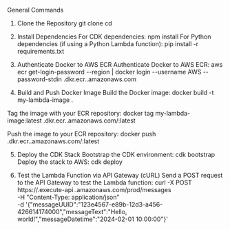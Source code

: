 General Commands

1. Clone the Repository
git clone <repository-url>
cd <project-directory>

2. Install Dependencies
For CDK dependencies:
npm install
For Python dependencies (if using a Python Lambda function):
pip install -r requirements.txt

3. Authenticate Docker to AWS ECR
Authenticate Docker to AWS ECR:
aws ecr get-login-password --region <aws-region> | docker login --username AWS --password-stdin <aws-account-id>.dkr.ecr.<aws-region>.amazonaws.com

4. Build and Push Docker Image
Build the Docker image:
docker build -t my-lambda-image .

Tag the image with your ECR repository:
docker tag my-lambda-image:latest <aws-account-id>.dkr.ecr.<aws-region>.amazonaws.com/<ecr-repository-name>:latest

Push the image to your ECR repository:
docker push <aws-account-id>.dkr.ecr.<aws-region>.amazonaws.com/<ecr-repository-name>:latest

5. Deploy the CDK Stack
Bootstrap the CDK environment:
cdk bootstrap
Deploy the stack to AWS:
cdk deploy

6. Test the Lambda Function via API Gateway (cURL)
Send a POST request to the API Gateway to test the Lambda function:
curl -X POST https://<api-id>.execute-api.<aws-region>.amazonaws.com/prod/messages \
    -H "Content-Type: application/json" \
    -d '{"messageUUID":"123e4567-e89b-12d3-a456-426614174000","messageText":"Hello, world!","messageDatetime":"2024-02-01 10:00:00"}'
